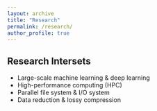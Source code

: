 ```yaml
---
layout: archive
title: "Research"
permalink: /research/
author_profile: true
---
```



## Research Intersets
* Large-scale machine learning & deep learning
* High-performance computing (HPC)
* Parallel file system & I/O system
* Data reduction & lossy compression